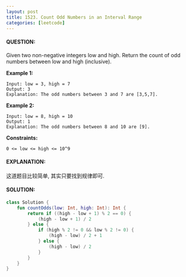 ```yaml
---
layout: post
title: 1523. Count Odd Numbers in an Interval Range
categories: [leetcode]
---
```

#### QUESTION:
Given two non-negative integers low and high. Return the count of odd numbers between low and high (inclusive).

 

__Example 1:__
```
Input: low = 3, high = 7
Output: 3
Explanation: The odd numbers between 3 and 7 are [3,5,7].
```
__Example 2:__
```
Input: low = 8, high = 10
Output: 1
Explanation: The odd numbers between 8 and 10 are [9].
```
 

__Constraints:__
```
0 <= low <= high <= 10^9
```
#### EXPLANATION:

这道题目比较简单, 其实只要找到规律即可.

#### SOLUTION:
```kotlin
class Solution {
    fun countOdds(low: Int, high: Int): Int {
        return if ((high - low + 1) % 2 == 0) {
            (high - low + 1) / 2
        } else {
            if (high % 2 != 0 && low % 2 != 0) {
                (high - low) / 2 + 1
            } else {
                (high - low) / 2
            }
        }
    }
}

```
